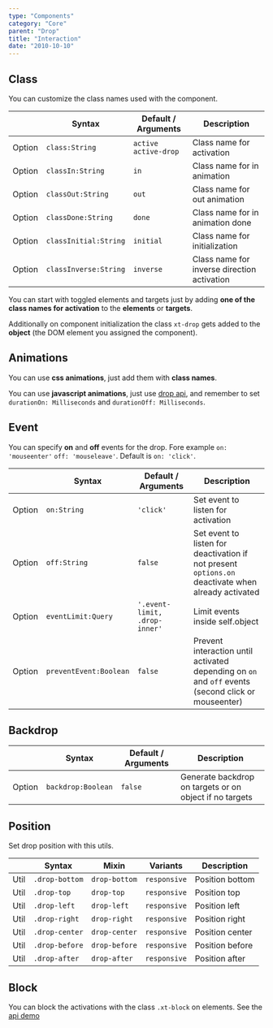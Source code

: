 ```yaml
---
type: "Components"
category: "Core"
parent: "Drop"
title: "Interaction"
date: "2010-10-10"
---
```


## Class

You can customize the class names used with the component.

<div class="table-scroll">

|                         | Syntax                                    | Default / Arguments                       | Description                   |
| ----------------------- | ----------------------------------------- | ----------------------------- | ----------------------------- |
| Option                  | `class:String`                          | `active active-drop`        | Class name for activation            |
| Option                  | `classIn:String`                          | `in`        | Class name for in animation            |
| Option                  | `classOut:String`                          | `out`        | Class name for out animation            |
| Option                  | `classDone:String`                          | `done`        | Class name for in animation done            |
| Option                  | `classInitial:String`                          | `initial`        | Class name for initialization            |
| Option                  | `classInverse:String`                          | `inverse`        | Class name for inverse direction activation            |

</div>

You can start with toggled elements and targets just by adding **one of the class names for activation** to the **elements** or **targets**.

Additionally on component initialization the class `xt-drop` gets added to the **object** (the DOM element you assigned the component).

## Animations

You can use **css animations**, just add them with **class names**.

<demo>
  <demovanilla src="vanilla/components/core/drop/animation">
  </demovanilla>
</demo>

You can use **javascript animations**, just use [drop api](/components/core/drop/api), and remember to set `durationOn: Milliseconds` and `durationOff: Milliseconds`.

<demo>
  <demovanilla src="vanilla/components/core/drop/animation-js">
  </demovanilla>
</demo>

## Event

You can specify **on** and **off** events for the drop. Fore example `on: 'mouseenter'` `off: 'mouseleave'`. Default is `on: 'click'`.

<div class="table-scroll">

|                         | Syntax                                    | Default / Arguments                       | Description                   |
| ----------------------- | ----------------------------------------- | ----------------------------- | ----------------------------- |
| Option                  | `on:String`                              | `'click'`                     | Set event to listen for activation           |
| Option                  | `off:String`                             | `false`                       | Set event to listen for deactivation if not present `options.on` deactivate when already activated          |
| Option                  | `eventLimit:Query`                          | `'.event-limit, .drop-inner'`        | Limit events inside self.object            |
| Option                  | `preventEvent:Boolean`                          | `false`        | Prevent interaction until activated depending on `on` and `off` events (second click or mouseenter)            |

</div>

<demo>
  <demovanilla src="vanilla/components/core/drop/event">
  </demovanilla>
</demo>

## Backdrop

<div class="table-scroll">

|                         | Syntax                                    | Default / Arguments                       | Description                   |
| ----------------------- | ----------------------------------------- | ----------------------------- | ----------------------------- |
| Option                  | `backdrop:Boolean`                              | `false`                     | Generate backdrop on targets or on object if no targets           |

</div>

<demo>
  <demovanilla src="vanilla/components/core/drop/backdrop">
  </demovanilla>
</demo>

## Position

Set drop position with this utils.

<div class="table-scroll">

|                      | Syntax                          | Mixin            | Variants               | Description                   |
| ----------------------- | ---------------------------- | -----------------| ----------------------------- |----------------------------- |
| Util                  | `.drop-bottom`       | `drop-bottom`                | `responsive`                | Position bottom            |
| Util                  | `.drop-top`       | `drop-top`                | `responsive`                | Position top            |
| Util                  | `.drop-left`       | `drop-left`                | `responsive`                | Position left            |
| Util                  | `.drop-right`       | `drop-right`                | `responsive`                | Position right            |
| Util                  | `.drop-center`       | `drop-center`                | `responsive`                | Position center            |
| Util                  | `.drop-before`       | `drop-before`                | `responsive`                | Position before            |
| Util                  | `.drop-after`       | `drop-after`                | `responsive`                | Position after            |

</div>

<demo>
  <demovanilla src="vanilla/components/core/drop/left">
  </demovanilla>
  <demovanilla src="vanilla/components/core/drop/right">
  </demovanilla>
  <demovanilla src="vanilla/components/core/drop/center">
  </demovanilla>
  <demovanilla src="vanilla/components/core/drop/before">
  </demovanilla>
  <demovanilla src="vanilla/components/core/drop/after">
  </demovanilla>
</demo>

## Block

You can block the activations with the class `.xt-block` on elements. See the [api demo](/components/core/drop/api#demo)
